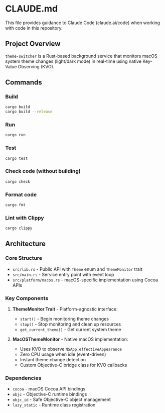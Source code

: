 # CLAUDE.md

This file provides guidance to Claude Code (claude.ai/code) when working with code in this repository.

## Project Overview

`theme-switcher` is a Rust-based background service that monitors macOS system theme changes (light/dark mode) in real-time using native Key-Value Observing (KVO).

## Commands

### Build
```bash
cargo build
cargo build --release
```

### Run
```bash
cargo run
```

### Test
```bash
cargo test
```

### Check code (without building)
```bash
cargo check
```

### Format code
```bash
cargo fmt
```

### Lint with Clippy
```bash
cargo clippy
```

## Architecture

### Core Structure
- `src/lib.rs` - Public API with `Theme` enum and `ThemeMonitor` trait
- `src/main.rs` - Service entry point with event loop
- `src/platform/macos.rs` - macOS-specific implementation using Cocoa APIs

### Key Components

1. **ThemeMonitor Trait** - Platform-agnostic interface:
   - `start()` - Begin monitoring theme changes
   - `stop()` - Stop monitoring and clean up resources
   - `get_current_theme()` - Get current system theme

2. **MacOSThemeMonitor** - Native macOS implementation:
   - Uses KVO to observe `NSApp.effectiveAppearance`
   - Zero CPU usage when idle (event-driven)
   - Instant theme change detection
   - Custom Objective-C bridge class for KVO callbacks

### Dependencies
- `cocoa` - macOS Cocoa API bindings
- `objc` - Objective-C runtime bindings
- `objc_id` - Safe Objective-C object management
- `lazy_static` - Runtime class registration